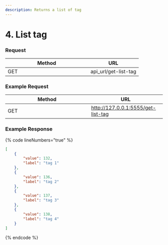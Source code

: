 ```yaml
---
description: Returns a list of tag
---
```


# 4. List tag

### **Request**

<table><thead><tr><th width="249">Method</th><th>URL</th></tr></thead><tbody><tr><td>GET</td><td>api_url/get-list-tag</td></tr></tbody></table>

### **Example Request**

<table><thead><tr><th width="251">Method</th><th>URL</th></tr></thead><tbody><tr><td>GET</td><td><a href="http://127.0.0.1:5555/get-list-tag">http://127.0.0.1:5555/get-list-tag</a></td></tr></tbody></table>



### &#x20;**Example Response** <a href="#hidemium-v4" id="hidemium-v4"></a>

{% code lineNumbers="true" %}
```json
[
    {
        "value": 132,
        "label": "tag 1"
    },
    {
        "value": 136,
        "label": "tag 2"
    },
    {
        "value": 137,
        "label": "tag 3"
    },
    {
        "value": 138,
        "label": "tag 4"
    }
]
```
{% endcode %}
